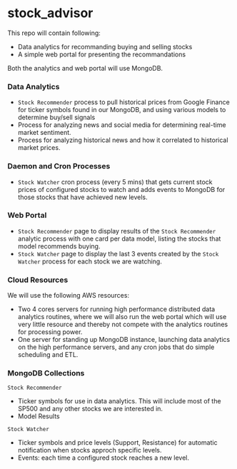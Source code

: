 # stock_advisor
This repo will contain following:
* Data analytics for recommanding buying and selling stocks
* A simple web portal for presenting the recommandations

Both the analytics and web portal will use MongoDB.

### Data Analytics
* `Stock Recommender` process to pull historical prices from Google Finance for ticker symbols found in our MongoDB, and using various models to determine buy/sell signals
* Process for analyzing news and social media for determining real-time market sentiment.
* Process for analyzing historical news and how it correlated to historical market prices.

### Daemon and Cron Processes
* `Stock Watcher` cron process (every 5 mins) that gets current stock prices of configured stocks to watch and adds events to MongoDB for those stocks that have achieved new levels.

### Web Portal
* `Stock Recommender` page to display results of the `Stock Recommender` analytic process with one card per data model, listing the stocks that model recommends buying.
* `Stock Watcher` page to display the last 3 events created by the `Stock Watcher` process for each stock we are watching.

### Cloud Resources
We will use the following AWS resources:
* Two 4 cores servers for running high performance distributed data analytics routines, where we will also run the web portal which will use very little resource and thereby not compete with the analytics routines for processing power.
* One server for standing up MongoDB instance, launching data analytics on the high performance servers, and any cron jobs that do simple scheduling and ETL.

### MongoDB Collections
`Stock Recommender`
* Ticker symbols for use in data analytics. This will include most of the SP500 and any other stocks we are interested in.
* Model Results

`Stock Watcher`
* Ticker symbols and price levels (Support, Resistance) for automatic notification when stocks approch specific levels.
* Events: each time a configured stock reaches a new level.



